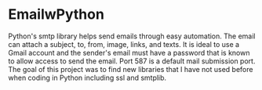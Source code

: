 # EmailwPython
Python's smtp library helps send emails through easy automation. The email can attach a subject, to, from, image, links, and texts. It is ideal to use a Gmail account and the sender's email must have a password that is known to allow access to send the email. Port 587 is a default mail submission port. The goal of this project was to find new libraries that I have not used before when coding in Python including ssl and smtplib. 
